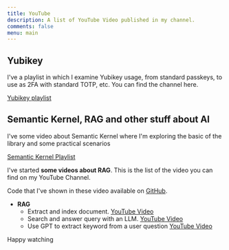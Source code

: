 ```yaml
---
title: YouTube
description: A list of YouTube Video published in my channel.
comments: false
menu: main
---
```


## Yubikey

I've a playlist in which I examine Yubikey usage, from standard passkeys, to use as 2FA with standard TOTP, etc. You can find the channel here.

[Yubikey playlist](https://www.youtube.com/playlist?list=PLn9t_BnhwY0KXIqloOys7cCDFSHJycrDl)

## Semantic Kernel, RAG and other stuff about AI

I've some video about Semantic Kernel where I'm exploring the basic of the library and some practical scenarios

[Semantic Kernel Playlist](https://www.youtube.com/playlist?list=PLn9t_BnhwY0Ic-0IdTAaQNEwoIdNveYHy)

I've started **some videos about RAG**. This is the list of the video you can find on my YouTube Channel. 

Code that I've shown in these video available on [GitHub](https://github.com/alkampfergit/ai-playground). 

- **RAG**
  - Extract and index document. [YouTube Video](https://www.youtube.com/watch?v=8fDdVnVR5qE) 
  - Search and answer query with an LLM. [YouTube Video](https://youtu.be/LNXSV00V5Nc)
  - Use GPT to extract keyword from a user question [YouTube Video](https://youtu.be/vz52z8Q1FTk)
  
Happy watching